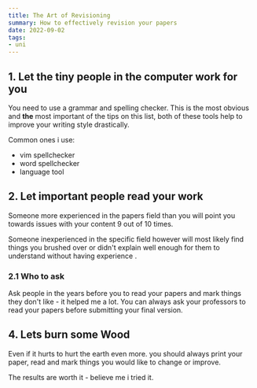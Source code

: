 ```yaml
---
title: The Art of Revisioning
summary: How to effectively revision your papers
date: 2022-09-02
tags:
- uni
---
```


## 1. Let the tiny people in the computer work for you
You need to use a grammar and spelling checker. 
This is the most obvious and **the** most important of the tips on this list, 
both of these tools help to improve your writing style drastically.

Common ones i use:

- vim spellchecker
- word spellchecker
- language tool


## 2. Let important people read your work
Someone more experienced in the papers field than you will point you towards issues with your 
content 9 out of 10 times. 

Someone inexperienced in the specific field however will most likely find things you brushed over 
or didn't explain well enough for them to understand without having experience . 

### 2.1 Who to ask
Ask people in the years before you to read your papers and mark things they don't like - it helped me a lot. 
You can always ask your professors to read your papers before submitting your final version.

## 4. Lets burn some Wood
Even if it hurts to hurt the earth even more. 
you should always print your paper, read and mark things you would like to change or improve. 

The results are worth it - believe me i tried it.

